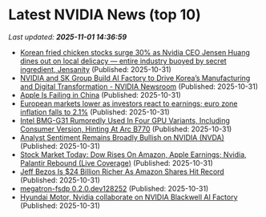 # Latest NVIDIA News (top 10)
_Last updated: **2025-11-01 14:36:59**_

- [Korean fried chicken stocks surge 30% as Nvidia CEO Jensen Huang dines out on local delicacy — entire industry buoyed by secret ingredient, Jensanity](https://www.tomshardware.com/tech-industry/korean-fried-chicken-stocks-surge-30-percent-as-nvidia-ceo-jensen-huang-dines-out-on-local-delicacy-entire-industry-buoyed-by-secret-ingredient-jensanity) (Published: 2025-10-31)
- [NVIDIA and SK Group Build AI Factory to Drive Korea’s Manufacturing and Digital Transformation - NVIDIA Newsroom](https://slashdot.org/firehose.pl?op=view&amp;id=179922352) (Published: 2025-10-31)
- [Apple Is Failing in China](https://biztoc.com/x/779c8dce4ab1c3c4) (Published: 2025-10-31)
- [European markets lower as investors react to earnings; euro zone inflation falls to 2.1%](https://www.cnbc.com/2025/10/31/european-markets-expected-to-open-lower-amid-earnings-and-ecb-rates.html) (Published: 2025-10-31)
- [Intel BMG-G31 Rumoredly Used In Four GPU Variants, Including Consumer Version, Hinting At Arc B770](https://wccftech.com/intel-bmg-g31-rumoredly-used-in-four-gpu-variants-including-consumer-arc-b770/) (Published: 2025-10-31)
- [Analyst Sentiment Remains Broadly Bullish on NVIDIA (NVDA)](https://biztoc.com/x/b805e97c2dac793e) (Published: 2025-10-31)
- [Stock Market Today: Dow Rises On Amazon, Apple Earnings; Nvidia, Palantir Rebound (Live Coverage)](https://biztoc.com/x/cd56eff9a29bc24a) (Published: 2025-10-31)
- [Jeff Bezos Is $24 Billion Richer As Amazon Shares Hit Record](https://www.forbes.com/sites/tylerroush/2025/10/31/jeff-bezos-is-24-billion-richer-as-amazon-shares-hit-record/) (Published: 2025-10-31)
- [megatron-fsdp 0.2.0.dev128252](https://pypi.org/project/megatron-fsdp/0.2.0.dev128252/) (Published: 2025-10-31)
- [Hyundai Motor, Nvidia collaborate on NVIDIA Blackwell AI Factory](https://thefly.com/permalinks/entry.php/id4227164/HYMTF;NVDA-Hyundai-Motor-Nvidia-collaborate-on-NVIDIA-Blackwell-AI-Factory) (Published: 2025-10-31)
